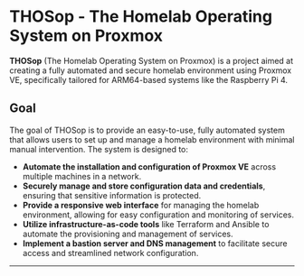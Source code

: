 # THOSop - The Homelab Operating System on Proxmox

**THOSop** (The Homelab Operating System on Proxmox) is a project aimed at creating a fully automated and secure homelab environment using Proxmox VE, specifically tailored for ARM64-based systems like the Raspberry Pi 4.

## Goal

The goal of THOSop is to provide an easy-to-use, fully automated system that allows users to set up and manage a homelab environment with minimal manual intervention. The system is designed to:

- **Automate the installation and configuration of Proxmox VE** across multiple machines in a network.
- **Securely manage and store configuration data and credentials**, ensuring that sensitive information is protected.
- **Provide a responsive web interface** for managing the homelab environment, allowing for easy configuration and monitoring of services.
- **Utilize infrastructure-as-code tools** like Terraform and Ansible to automate the provisioning and management of services.
- **Implement a bastion server and DNS management** to facilitate secure access and streamlined network configuration.

---

